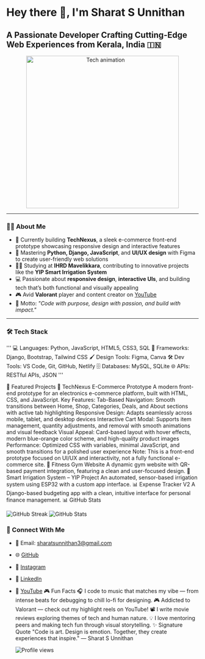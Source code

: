 # Hey there 👋, I'm Sharat S Unnithan
## A Passionate Developer Crafting Cutting-Edge Web Experiences from Kerala, India 🇮🇳

<p align="center">
  <img src="https://media.giphy.com/media/L1R1tvI9svkIWwpVYr/giphy.gif" width="400" alt="Tech animation" />
</p>

---

### 👨‍💻 About Me

- 🔭 Currently building **TechNexus**, a sleek e-commerce front-end prototype showcasing responsive design and interactive features
- 🌱 Mastering **Python, Django, JavaScript**, and **UI/UX design** with Figma to create user-friendly web solutions
- 👨‍🎓 Studying at **IHRD Mavelikkara**, contributing to innovative projects like the **YIP Smart Irrigation System**
- 💻 Passionate about **responsive design**, **interactive UIs**, and building tech that’s both functional and visually appealing
- 🎮 Avid **Valorant** player and content creator on [YouTube](https://www.youtube.com/@gamersharat)
- 💭 Motto: *"Code with purpose, design with passion, and build with impact."*

---

### 🛠️ Tech Stack
'''
💻 Languages:    Python, JavaScript, HTML5, CSS3, SQL
🧩 Frameworks:   Django, Bootstrap, Tailwind CSS
🖌️ Design Tools: Figma, Canva
🛠️ Dev Tools:    VS Code, Git, GitHub, Netlify
🗄️ Databases:   MySQL, SQLite
🌐 APIs:        RESTful APIs, JSON
'''

🚀 Featured Projects
🛒 TechNexus E-Commerce Prototype
A modern front-end prototype for an electronics e-commerce platform, built with HTML, CSS, and JavaScript.
Key Features:
Tab-Based Navigation: Smooth transitions between Home, Shop, Categories, Deals, and About sections with active tab highlighting
Responsive Design: Adapts seamlessly across mobile, tablet, and desktop devices
Interactive Cart Modal: Supports item management, quantity adjustments, and removal with smooth animations and visual feedback
Visual Appeal: Card-based layout with hover effects, modern blue-orange color scheme, and high-quality product images
Performance: Optimized CSS with variables, minimal JavaScript, and smooth transitions for a polished user experience
Note: This is a front-end prototype focused on UI/UX and interactivity, not a fully functional e-commerce site.
💪 Fitness Gym Website
A dynamic gym website with QR-based payment integration, featuring a clean and user-focused design.
🌱 Smart Irrigation System – YIP Project
An automated, sensor-based irrigation system using ESP32 with a custom app interface.
📊 Expense Tracker V2
A Django-based budgeting app with a clean, intuitive interface for personal finance management.
📊 GitHub Stats

  <img src="https://github-readme-streak-stats.herokuapp.com?user=SHARAT-S-UNNITHAN&#x26;theme=dracula&#x26;hide_border=true" alt="GitHub Streak">


  <img src="https://github-readme-stats.vercel.app/api?username=SHARAT-S-UNNITHAN&#x26;show_icons=true&#x26;theme=dracula" alt="GitHub Stats">

### 🔗 Connect With Me

- 📧 Email: [sharatsunnithan3@gmail.com](mailto:sharatsunnithan3@gmail.com)
- 🌐 [GitHub](https://github.com/SHARAT-S-UNNITHAN)
- 📸 [Instagram](https://www.instagram.com/gamer_sharat_/)
- 💼 [LinkedIn](https://www.linkedin.com/in/sharat-s-unnithan-b363852a7)
- 🎥 [YouTube](https://www.youtube.com/@gamersharat)
🎮 Fun Facts
🎧 I code to music that matches my vibe — from intense beats for debugging to chill lo-fi for designing.
🎮 Addicted to Valorant — check out my highlight reels on YouTube!
📽️ I write movie reviews exploring themes of tech and human nature.
💡 I love mentoring peers and making tech fun through visual storytelling.
✨ Signature Quote
"Code is art. Design is emotion. Together, they create experiences that inspire." — Sharat S Unnithan


  <img src="https://komarev.com/ghpvc/?username=SHARAT-S-UNNITHAN&#x26;color=blueviolet" alt="Profile views">



